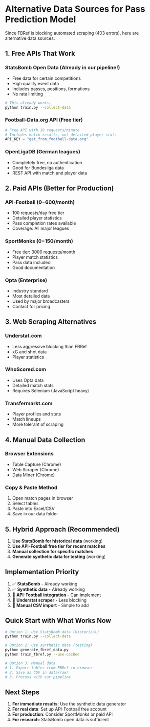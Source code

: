 # Alternative Data Sources for Pass Prediction Model

Since FBRef is blocking automated scraping (403 errors), here are alternative data sources:

## 1. **Free APIs That Work**

### **StatsBomb Open Data** (Already in our pipeline!)
- Free data for certain competitions
- High quality event data
- Includes passes, positions, formations
- No rate limiting
```bash
# This already works:
python train.py --collect-data
```

### **Football-Data.org API** (Free tier)
```python
# Free API with 10 requests/minute
# Includes match results, not detailed player stats
API_KEY = "get_from_football-data.org"
```

### **OpenLigaDB** (German leagues)
- Completely free, no authentication
- Good for Bundesliga data
- REST API with match and player data

## 2. **Paid APIs (Better for Production)**

### **API-Football** ($0-$600/month)
- 100 requests/day free tier
- Detailed player statistics
- Pass completion rates available
- Coverage: All major leagues

### **SportMonks** ($0-$150/month)
- Free tier: 3000 requests/month
- Player match statistics
- Pass data included
- Good documentation

### **Opta** (Enterprise)
- Industry standard
- Most detailed data
- Used by major broadcasters
- Contact for pricing

## 3. **Web Scraping Alternatives**

### **Understat.com**
- Less aggressive blocking than FBRef
- xG and shot data
- Player statistics

### **WhoScored.com**
- Uses Opta data
- Detailed match stats
- Requires Selenium (JavaScript heavy)

### **Transfermarkt.com**
- Player profiles and stats
- Match lineups
- More tolerant of scraping

## 4. **Manual Data Collection**

### **Browser Extensions**
- Table Capture (Chrome)
- Web Scraper (Chrome)
- Data Miner (Chrome)

### **Copy & Paste Method**
1. Open match pages in browser
2. Select tables
3. Paste into Excel/CSV
4. Save in our data folder

## 5. **Hybrid Approach (Recommended)**

1. **Use StatsBomb for historical data** (working)
2. **Use API-Football free tier for recent matches**
3. **Manual collection for specific matches**
4. **Generate synthetic data for testing** (working)

## Implementation Priority

1. ✅ **StatsBomb** - Already working
2. ✅ **Synthetic data** - Already working
3. 🔄 **API-Football integration** - Can implement
4. 🔄 **Understat scraper** - Less blocking
5. 🔄 **Manual CSV import** - Simple to add

## Quick Start with What Works Now

```bash
# Option 1: Use StatsBomb data (historical)
python train.py --collect-data

# Option 2: Use synthetic data (testing)
python generate_fbref_data.py
python train_fbref.py --use-cached

# Option 3: Manual data
# 1. Export tables from FBRef in browser
# 2. Save as CSV in data/raw/
# 3. Process with our pipeline
```

## Next Steps

1. **For immediate results**: Use the synthetic data generator
2. **For real data**: Set up API-Football free account
3. **For production**: Consider SportMonks or paid API
4. **For research**: StatsBomb open data is sufficient